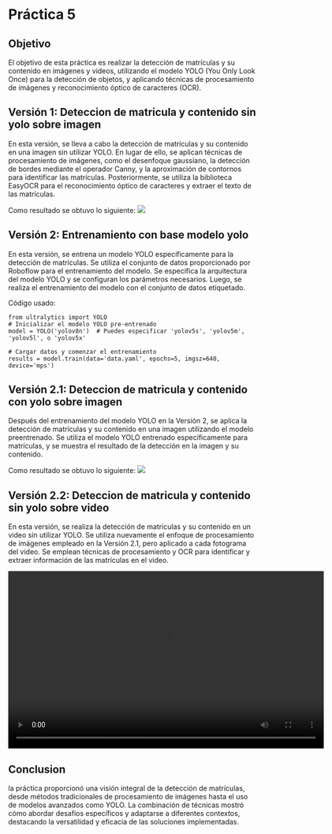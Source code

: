 # Práctica 5

## Objetivo
El objetivo de esta práctica es realizar la detección de matrículas y su contenido en imágenes y videos, utilizando el modelo YOLO (You Only Look Once) para la detección de objetos, y aplicando técnicas de procesamiento de imágenes y reconocimiento óptico de caracteres (OCR).

## Versión 1: Deteccion de matricula y contenido sin yolo sobre imagen
En esta versión, se lleva a cabo la detección de matrículas y su contenido en una imagen sin utilizar YOLO. En lugar de ello, se aplican técnicas de procesamiento de imágenes, como el desenfoque gaussiano, la detección de bordes mediante el operador Canny, y la aproximación de contornos para identificar las matrículas. Posteriormente, se utiliza la biblioteca EasyOCR para el reconocimiento óptico de caracteres y extraer el texto de las matrículas.

Como resultado se obtuvo lo siguiente:
<img src="https://github.com/AcoranGonzalezMoray/VisionArtificial/blob/main/Pr%C3%A1ctica_5/Filter/filtrado_con_matriculas_ocr.jpg?raw=true">

## Versión 2: Entrenamiento con base modelo yolo
En esta versión, se entrena un modelo YOLO específicamente para la detección de matrículas. Se utiliza el conjunto de datos proporcionado por Roboflow para el entrenamiento del modelo. Se especifica la arquitectura del modelo YOLO y se configuran los parámetros necesarios. Luego, se realiza el entrenamiento del modelo con el conjunto de datos etiquetado.

Código usado:
```
from ultralytics import YOLO
# Inicializar el modelo YOLO pre-entrenado
model = YOLO('yolov8n')  # Puedes especificar 'yolov5s', 'yolov5m', 'yolov5l', o 'yolov5x'

# Cargar datos y comenzar el entrenamiento
results = model.train(data='data.yaml', epochs=5, imgsz=640, device='mps')
```

## Versión 2.1: Deteccion de matricula y contenido con yolo sobre imagen
Después del entrenamiento del modelo YOLO en la Versión 2, se aplica la detección de matrículas y su contenido en una imagen utilizando el modelo preentrenado. Se utiliza el modelo YOLO entrenado específicamente para matrículas, y se muestra el resultado de la detección en la imagen y su contenido.

Como resultado se obtuvo lo siguiente:
<img src="https://github.com/AcoranGonzalezMoray/VisionArtificial/blob/main/Pr%C3%A1ctica_5/Filter/1_detected_plates.jpg?raw=true">



## Versión 2.2: Deteccion de matricula y contenido sin yolo sobre video
En esta versión, se realiza la detección de matrículas y su contenido en un video sin utilizar YOLO. Se utiliza nuevamente el enfoque de procesamiento de imágenes empleado en la Versión 2.1, pero aplicado a cada fotograma del video. Se emplean técnicas de procesamiento y OCR para identificar y extraer información de las matrículas en el video.

<video controls width="640" height="360">
    <source src="https://github.com/AcoranGonzalezMoray/VisionArtificial/blob/main/Pr%C3%A1ctica_5/Filter%20mp4/video_con_detecciones.mp4?raw=true" type="video/mp4">
    Tu navegador no soporta la etiqueta de video.
</video>





## Conclusion 
la práctica proporcionó una visión integral de la detección de matrículas, desde métodos tradicionales de procesamiento de imágenes hasta el uso de modelos avanzados como YOLO. La combinación de técnicas mostró cómo abordar desafíos específicos y adaptarse a diferentes contextos, destacando la versatilidad y eficacia de las soluciones implementadas.
